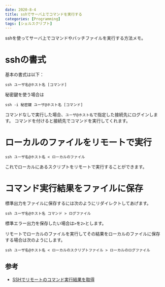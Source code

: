 ```yaml
---
date: 2020-8-4
title: sshでサーバ上でコマンドを実行する
categories: [Programming]
tags: [シェルスクリプト]
---
```


sshを使ってサーバ上でコマンドやバッチファイルを実行する方法メモ。

<!--more-->

# sshの書式

基本の書式は以下：

```
ssh ユーザ名@ホスト名 [コマンド]
```

秘密鍵を使う場合は

```
ssh -i 秘密鍵 ユーザ@ホスト名 [コマンド]
```


コマンドなしで実行した場合、`ユーザ@ホスト名`で指定した接続先にログインします。
コマンドを付けると接続先でコマンドを実行してくれます。

# ローカルのファイルをリモートで実行

```
ssh ユーザ名@ホスト名 < ローカルのファイル
```

これでローカルにあるスクリプトをリモートで実行することができます。

# コマンド実行結果をファイルに保存

標準出力をファイルに保存するには次のようにリダイレクトしてあげます。

```
ssh ユーザ名@ホスト名 コマンド > ログファイル
```

標準エラー出力を保存したい場合は`>`を`2>`とします。

リモートでローカルのファイルを実行してその結果をローカルのファイルに保存する場合は次のようにします。

```
ssh ユーザ名@ホスト名 < ローカルのスクリプトファイル > ローカルのログファイル
```

## 参考

- [SSHでリモートのコマンド実行結果を取得](http://www.ajisaba.net/sh/ssh_remote.html)
